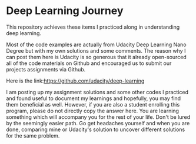 # Deep Learning Journey

This repository achieves these items I practiced along in understanding deep learning.

Most of the code examples are actually from Udacity Deep Learning Nano Degree but with my own solutions and some comments. The reason why I can post them here is Udacity is so generous that it already open-sourced all of the code materials on Github and encouraged us to submit our projects assignments via Github. 

Here is the link:https://github.com/udacity/deep-learning

I am posting up my assignment solutions and some other codes I practiced and found useful to document my learnings and hopefully, you may find them beneficial as well. However, if you are also a student enrolling this program, please do not directly copy the answer here. You are learning something which will accompany you for the rest of your life. Don't be lured by the seemingly easier path. Go get headaches yourself and when you are done, comparing mine or Udacity's solution to uncover different solutions for the same problem.

